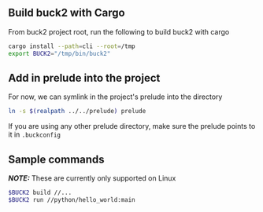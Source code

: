 ## Build buck2 with Cargo

From buck2 project root, run the following to build buck2 with cargo

```sh
cargo install --path=cli --root=/tmp
export BUCK2="/tmp/bin/buck2"
```

## Add in prelude into the project

For now, we can symlink in the project's prelude into the directory

```sh
ln -s $(realpath ../../prelude) prelude
```

If you are using any other prelude directory, make sure the prelude points to it in `.buckconfig`

## Sample commands

**_NOTE:_** These are currently only supported on Linux

```sh
$BUCK2 build //...
$BUCK2 run //python/hello_world:main
```
